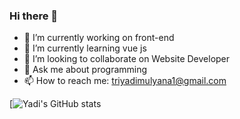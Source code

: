 ### Hi there 👋

<!--
**yadi-developer/yadi-developer** is a ✨ _special_ ✨ repository because its `README.md` (this file) appears on your GitHub profile.

Here are some ideas to get you started:
-->
- 🔭 I’m currently working on front-end
- 🌱 I’m currently learning vue js
- 👯 I’m looking to collaborate on Website Developer
- 💬 Ask me about programming
- 📫 How to reach me: triyadimulyana1@gmail.com

[![Yadi's GitHub stats](https://github-readme-stats.vercel.app/api?username=yadi-developer)

